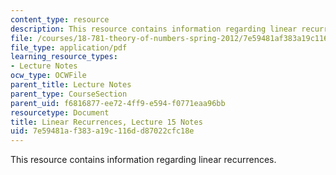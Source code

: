 ```yaml
---
content_type: resource
description: This resource contains information regarding linear recurrences.
file: /courses/18-781-theory-of-numbers-spring-2012/7e59481af383a19c116dd87022cfc18e_MIT18_781S12_lec15.pdf
file_type: application/pdf
learning_resource_types:
- Lecture Notes
ocw_type: OCWFile
parent_title: Lecture Notes
parent_type: CourseSection
parent_uid: f6816877-ee72-4ff9-e594-f0771eaa96bb
resourcetype: Document
title: Linear Recurrences, Lecture 15 Notes
uid: 7e59481a-f383-a19c-116d-d87022cfc18e
---
```

This resource contains information regarding linear recurrences.


